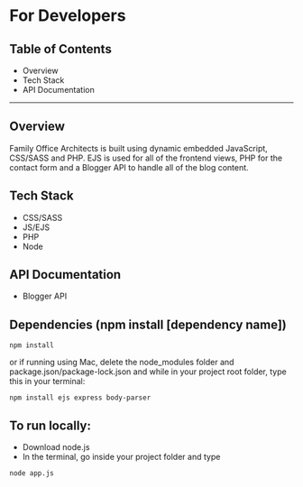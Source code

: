 # For Developers

## Table of Contents
- Overview
- Tech Stack
- API Documentation

<hr>

## Overview
Family Office Architects is built using dynamic embedded JavaScript, CSS/SASS and PHP. EJS is used for all of the frontend views, PHP for the contact form and a Blogger API to handle all of the blog content.

## Tech Stack
- CSS/SASS
- JS/EJS
- PHP
- Node

## API Documentation
- Blogger API

## Dependencies (npm install [dependency name])
```
npm install
```
or if running using Mac, delete the node_modules folder and package.json/package-lock.json and while in your project root folder, type this in your terminal:
```
npm install ejs express body-parser
```

## To run locally:
- Download node.js
- In the terminal, go inside your project folder and type
```
node app.js
```
